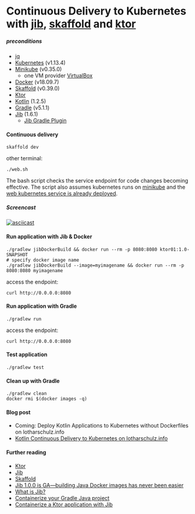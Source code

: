 # Continuous Delivery to Kubernetes with [jib](https://github.com/GoogleContainerTools/jib#what-is-jib), [skaffold](https://skaffold.dev/docs/getting-started/#installing-skaffold) and [ktor](https://github.com/ktorio/ktor)  


##### preconditions
- [jq](https://stedolan.github.io/jq/download/)
- [Kubernetes](https://kubernetes.io/) (v1.13.4)
- [Minikube](https://kubernetes.io/docs/setup/minikube/) (v0.35.0)
  - one VM provider [VirtualBox](https://www.virtualbox.org/)
- [Docker](https://www.docker.com/) (v18.09.7)
- [Skaffold](https://skaffold.dev/docs/getting-started/#installing-skaffold) (v0.39.0)
- [Ktor](https://ktor.io/)
- [Kotlin](https://kotlinlang.org/) (1.2.5)
- [Gradle](https://gradle.org/) (v5.1.1)
- [Jib](https://github.com/GoogleContainerTools/jib) (1.6.1)
  - [Jib Gradle Plugin](https://github.com/GoogleContainerTools/jib/tree/master/jib-gradle-plugin)

#### Continuous delivery
```
skaffold dev
```
other terminal:
```
./web.sh
```
The bash script checks the service endpoint for code changes becoming effective. 
The script also assumes kubernetes runs on [minikube](web.sh#L9) and the [web kubernetes service is already deployed](web.sh#L10).

##### Screencast
[![asciicast](https://asciinema.org/a/vfx729qpylmfdroBTXJmTH2bw.svg)](https://asciinema.org/a/vfx729qpylmfdroBTXJmTH2bw?t=14)

#### Run application with Jib & Docker
```
./gradlew jibDockerBuild && docker run --rm -p 8080:8080 ktor01:1.0-SNAPSHOT
# specify docker image name
./gradlew jibDockerBuild --image=myimagename && docker run --rm -p 8080:8080 myimagename
```
access the endpoint:
```
curl http://0.0.0.0:8080
```


#### Run application with Gradle

```
./gradlew run
```        
access the endpoint:
```
curl http://0.0.0.0:8080
```

#### Test application

```
./gradlew test
```

#### Clean up with Gradle
```
./gradlew clean
docker rmi $(docker images -q)
```

#### Blog post
- Coming: Deploy Kotlin Applications to Kubernetes without Dockerfiles on lotharschulz.info
- [Kotlin Continuous Delivery to Kubernetes on lotharschulz.info](https://www.lotharschulz.info/2019/02/17/Kotlin-Continuous-Delivery-to-Kubernetes/)

#### Further reading
- [Ktor](github.com/ktorio/ktor)
- [Jib](github.com/GoogleContainerTools/jib)
- [Skaffold](github.com/GoogleContainerTools/skaffold/)
- [Jib 1.0.0 is GA—building Java Docker images has never been easier](https://cloud.google.com/blog/products/application-development/jib-1-0-0-is-ga-building-java-docker-images-has-never-been-easier)
- [What is Jib?](https://github.com/GoogleContainerTools/jib#what-is-jib)
- [Containerize your Gradle Java project](https://github.com/GoogleContainerTools/jib/tree/master/jib-gradle-plugin)
- [Containerize a Ktor application with Jib](https://github.com/GoogleContainerTools/jib/tree/master/examples/ktor)
